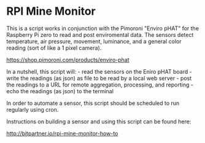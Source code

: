 # RPI Mine Monitor

This is a script works in conjunction with the Pimoroni "Enviro pHAT" for the Raspberry Pi zero to read and post enviromental data. The sensors detect temperature, air pressure, movement, luminance, and a general color reading (sort of like a 1 pixel camera).

https://shop.pimoroni.com/products/enviro-phat

In a nutshell, this script will:
    - read the sensors on the Eniro pHAT board
    - write the readings (as json) as file to be read by a local web server
    - post the readings to a URL for remote aggregation, processing, and reporting
    - echo the readings (as json) to the terminal

In order to automate a sensor, this script should be scheduled to run regularly using cron.

Instructions on building a sensor and using this script can be found here:

http://bitpartner.io/rpi-mine-monitor-how-to




